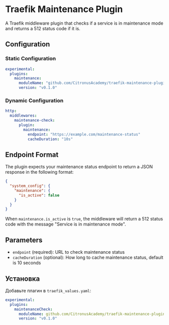 # Traefik Maintenance Plugin

A Traefik middleware plugin that checks if a service is in maintenance mode and returns a 512 status code if it is.

## Configuration

### Static Configuration

```yaml
experimental:
  plugins:
    maintenance:
      moduleName: "github.com/CitronusAcademy/traefik-maintenance-plugin"
      version: "v0.1.0"
```

### Dynamic Configuration

```yaml
http:
  middlewares:
    maintenance-check:
      plugin:
        maintenance:
          endpoint: "https://example.com/maintenance-status"
          cacheDuration: "10s"
```

## Endpoint Format

The plugin expects your maintenance status endpoint to return a JSON response in the following format:

```json
{
  "system_config": {
    "maintenance": {
      "is_active": false
    }
  }
}
```

When `maintenance.is_active` is `true`, the middleware will return a 512 status code with the message "Service is in maintenance mode".

## Parameters

- `endpoint` (required): URL to check maintenance status
- `cacheDuration` (optional): How long to cache maintenance status, default is 10 seconds

## Установка

Добавьте плагин в `traefik_values.yaml`:
```yaml
experimental:
  plugins:
    maintenanceCheck:
      moduleName: github.com/CitronusAcademy/traefik-maintenance-plugin
      version: "v0.1.0"
```
